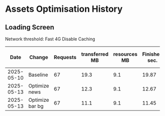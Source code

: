 # Assets Optimisation History

## Loading Screen

Network threshold: Fast 4G
Disable Caching

| Date       | Change                | Requests | transferred MB | resources MB | Finished sec. | Load time sec. |
|------------|-----------------------|----------|----------------|--------------|---------------|----------------|
| 2025-05-10 | Baseline              |       67 |           19.3 |          9.1 |         19.87 |           2.09 |
| 2025-05-13 | Optimize news         |       67 |           12.3 |          9.1 |         12.67 |           2.22 |
| 2025-05-13 | Optimize bar bg       |       67 |           11.1 |          9.1 |         11.45 |           2.14 |

